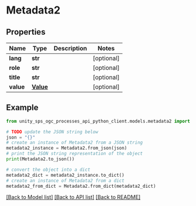 # Metadata2


## Properties

Name | Type | Description | Notes
------------ | ------------- | ------------- | -------------
**lang** | **str** |  | [optional]
**role** | **str** |  | [optional]
**title** | **str** |  | [optional]
**value** | [**Value**](Value.md) |  | [optional]

## Example

```python
from unity_sps_ogc_processes_api_python_client.models.metadata2 import Metadata2

# TODO update the JSON string below
json = "{}"
# create an instance of Metadata2 from a JSON string
metadata2_instance = Metadata2.from_json(json)
# print the JSON string representation of the object
print(Metadata2.to_json())

# convert the object into a dict
metadata2_dict = metadata2_instance.to_dict()
# create an instance of Metadata2 from a dict
metadata2_from_dict = Metadata2.from_dict(metadata2_dict)
```
[[Back to Model list]](../README.md#documentation-for-models) [[Back to API list]](../README.md#documentation-for-api-endpoints) [[Back to README]](../README.md)
